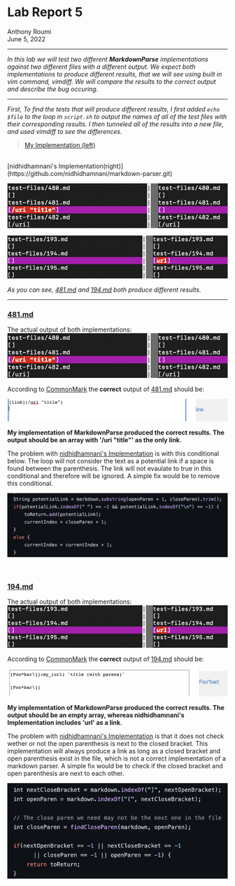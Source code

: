 # **Lab Report 5**
Anthony Roumi <br>
June 5, 2022 

___

_In this lab we will test two different __MarkdownParse__ implementations against two different files with a different output. We expect both implementations to produce different results, that we will see using built in vim command, vimdiff. We will compare the results to the correct output and describe the bug occuring._
___

_First, To find the tests that will produce different results, I first added ```echo $file``` to the loop in ```script.sh``` to output the names of all of the test files with their corresponding results. I then tunneled all of the results into a new file, and used vimdiff to see the differences._
<br>

>[My Implementation (left)](https://github.com/tonyroumi/markdown-parser.git)
<br>
[nidhidhamnani's Implementation(right)](https://github.com/nidhidhamnani/markdown-parser.git)

![image](https://github.com/tonyroumi/cse15l-lab-reports/blob/main/lab%2010/vimdiff481.png?raw=true)

![image](https://github.com/tonyroumi/cse15l-lab-reports/blob/main/lab%2010/vimdiff194.png?raw=true)

_As you can see, [481.md](https://github.com/nidhidhamnani/markdown-parser/blob/main/test-files/481.md) and [194.md](https://github.com/nidhidhamnani/markdown-parser/blob/main/test-files/194.md) both produce different results._


___

### [481.md](https://github.com/nidhidhamnani/markdown-parser/blob/main/test-files/481.md)
The actual output of both implementations:
![image](https://github.com/tonyroumi/cse15l-lab-reports/blob/main/lab%2010/vimdiff481.png?raw=true)

According to [CommonMark](https://spec.commonmark.org/dingus/) the __correct__ output of [481.md](https://github.com/nidhidhamnani/markdown-parser/blob/main/test-files/481.md) should be:

![image](https://github.com/tonyroumi/cse15l-lab-reports/blob/main/lab%2010/correctOutput481.png?raw=true)

__My implementation of MarkdownParse produced the correct results. The output should be an array with '/uri "title"' as the only link.__


The problem with [nidhidhamnani's Implementation](https://github.com/nidhidhamnani/markdown-parser.git) is with this conditional below. The loop will not consider the text as a potential link if a space is found between the parenthesis. The link will not evaulate to true in this conditional and therefore will be ignored. A simple fix would be to remove this conditional. 

![image](https://github.com/tonyroumi/cse15l-lab-reports/blob/main/lab%2010/problemwith481.png?raw=true)

<br>

### [194.md](https://github.com/nidhidhamnani/markdown-parser/blob/main/test-files/194.md)
The actual output of both implementations:
![image](https://github.com/tonyroumi/cse15l-lab-reports/blob/main/lab%2010/vimdiff194.png?raw=true)

According to [CommonMark](https://spec.commonmark.org/dingus/) the __correct__ output of [194.md](https://github.com/nidhidhamnani/markdown-parser/blob/main/test-files/194.md) should be:

![image](https://github.com/tonyroumi/cse15l-lab-reports/blob/main/lab%2010/correctOutput194.png?raw=true)

__My implementation of MarkdownParse produced the correct results. The output should be an empty array, whereas nidhidhamnani's Implementation includes 'url' as a link.__


The problem with [nidhidhamnani's Implementation](https://github.com/nidhidhamnani/markdown-parser.git) is that it does not check wether or not the open parenthesis is next to the closed bracket. This implementation will always produce a link as long as a closed bracket and open parenthesis exist in the file, which is not a correct implementation of a markdown parser. A simple fix would be to check if the closed bracket and open parenthesis are next to each other. 

![image](https://github.com/tonyroumi/cse15l-lab-reports/blob/main/lab%2010/problemwith194.png?raw=true)

